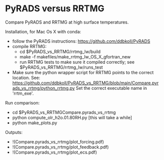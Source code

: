 # PyRADS versus RRTMG
Compare PyRADS and RRTMG at high surface temperatures. 

Installation, for Mac Os X with conda:
- follow the PyRADS instructions: https://github.com/ddbkoll/PyRADS
- compile RRTMG:
    - cd $PyRADS_vs_RRTMG/rrtmg_lw/build
    - make -f makefiles/make_rrtmg_lw_OS_X_gfortran_new
    - run RRTMG tests to make sure it compiled correctly; see $PyRADS_vs_RRTMG/rrtmg_lw/runs_test
- Make sure the python wrapper script for RRTMG points to the correct location.
    See: https://github.com/ddbkoll/PyRADS_vs_RRTMG/blob/main/Compare.pyrads_vs_rrtmg/python_rrtmg.py
    Set the correct executable name in 'rrtm_exe'.
    
Run comparison:
- cd $PyRADS_vs_RRTMGCompare.pyrads_vs_rrtmg
- python compute_olr_h2o.01.80RH.py    [this will take a while]
- python make_plots.py

Outputs:
- !(Compare.pyrads_vs_rrtmg/plot_forcing.pdf)
- !(Compare.pyrads_vs_rrtmg/plot_feedback.pdf)
- !(Compare.pyrads_vs_rrtmg/plot_ecs.pdf)

